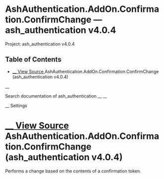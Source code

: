 # AshAuthentication.AddOn.Confirmation.ConfirmChange — ash_authentication v4.0.4

Project: ash_authentication v4.0.4

## Table of Contents

- [ __ View Source ](external_link) AshAuthentication.AddOn.Confirmation.ConfirmChange (ash_authentication v4.0.4)

__

Search documentation of ash_authentication __ __

__ Settings

#  [ __ View Source ](external_link) AshAuthentication.AddOn.Confirmation.ConfirmChange (ash_authentication v4.0.4)

Performs a change based on the contents of a confirmation token.
